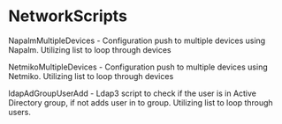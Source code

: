 # NetworkScripts

NapalmMultipleDevices - Configuration push to multiple devices using Napalm. Utilizing list to loop through devices

NetmikoMultipleDevices - Configuration push to multiple devices using Netmiko. Utilizing list to loop through devices

ldapAdGroupUserAdd - Ldap3 script to check if the user is in Active Directory group, if not adds user in to group. 
                     Utilizing list to loop through users.

